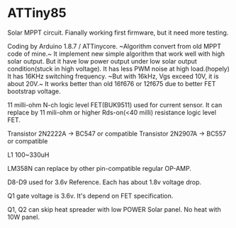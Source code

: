 # ATTiny85
Solar MPPT circuit.
Fianally working first firmware, but it need more testing.

Coding by Arduino 1.8.7 / ATTinycore.
~Algorithm convert from old MPPT code of mine.~
It implement new simple algorithm that work well with high solar output.
But it have low power output under low solar output condition(stuck in high voltage).
It has less PWM noise at high load.(hopely)
It has 16KHz switching frequency. ~But with 16kHz, Vgs exceed 10V, it is about 20V.~
It works better than old 16f676 or 12f675 due to better FET bootstrap voltage.


11 milli-ohm N-ch logic level FET(BUK9511) used for current sensor. 
It can replace by 11 mili-ohm or higher Rds-on(<40 milli) resistance logic level FET.

Transistor 2N2222A -> BC547 or compatible
Transistor 2N2907A -> BC557 or compatible

L1 100~330uH

LM358N can replace by other pin-compatible regular OP-AMP.

D8-D9 used for 3.6v Reference. Each has about 1.8v voltage drop.

Q1 gate voltage is 3.6v. It's depend on FET specification.

Q1, Q2 can skip heat spreader with low POWER Solar panel. No heat with 10W panel.
